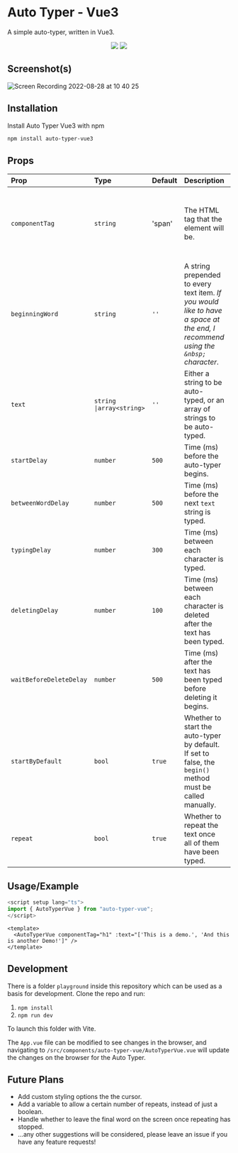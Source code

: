 # Auto Typer - Vue3

A simple auto-typer, written in Vue3.

<p align="center">
  <img src="https://img.shields.io/npm/v/auto-typer-vue3" />
  <img src="https://img.shields.io/npm/dt/auto-typer-vue3" />
</p>

## Screenshot(s)
![Screen Recording 2022-08-28 at 10 40 25](https://user-images.githubusercontent.com/64075030/187067804-a4d0a055-58a9-4d71-b0bd-d100591ba83a.gif)

## Installation

Install Auto Typer Vue3 with npm

```bash
npm install auto-typer-vue3
```

## Props

| Prop                    | Type                     | Default | Description                                                                                                                      | Validation                                                                              |
| :---------------------- | :----------------------- | :------ | :------------------------------------------------------------------------------------------------------------------------------- | :-------------------------------------------------------------------------------------- |
| `componentTag`          | `string`                 | 'span'  | The HTML tag that the element will be.                                                                                           | Currently accepts any of the following: `span`, `p`, `a`, `h*` (where * is any number). |
| `beginningWord`         | `string`                 | `''`    | A string prepended to every text item. _If you would like to have a space at the end, I recommend using the `&nbsp;` character_. | N/A.                                                                                    |
| `text`                  | `string \|array<string>` | `''`    | Either a string to be auto-typed, or an array of strings to be auto-typed.                                                       |                                                                                         |
| `startDelay`            | `number`                 | `500`   | Time (ms) before the auto-typer begins.                                                                                          | Number >= 0.                                                                            |
| `betweenWordDelay`      | `number`                 | `500`   | Time (ms) before the next `text` string is typed.                                                                                | Number >= 0.                                                                            |
| `typingDelay`           | `number`                 | `300`   | Time (ms) between each character is typed.                                                                                       | Number >= 0.                                                                            |
| `deletingDelay`         | `number`                 | `100`   | Time (ms) between each character is deleted after the text has been typed.                                                       | Number >= 0.                                                                            |
| `waitBeforeDeleteDelay` | `number`                 | `500`   | Time (ms) after the text has been typed before deleting it begins.                                                               | Number >= 0.                                                                            |
| `startByDefault`        | `bool`                   | `true`  | Whether to start the auto-typer by default. If set to false, the `begin()` method must be called manually.                       | Number >= 0.                                                                            |
| `repeat`                | `bool`                   | `true`  | Whether to repeat the text once all of them have been typed.                                                                     | N/A.                                                                                    |  |

## Usage/Example

```javascript
<script setup lang="ts">
import { AutoTyperVue } from "auto-typer-vue";
</script>
```

```vue
<template>
  <AutoTyperVue componentTag="h1" :text="['This is a demo.', 'And this is another Demo!']" />
</template>
```

## Development

There is a folder `playground` inside this repository which can be used as a basis for development. Clone the repo and run:

1. `npm install`
2. `npm run dev`

To launch this folder with Vite.

The `App.vue` file can be modified to see changes in the browser, and navigating to `/src/components/auto-typer-vue/AutoTyperVue.vue` will update the changes on the browser for the Auto Typer.

## Future Plans

- Add custom styling options the the cursor.
- Add a variable to allow a certain number of repeats, instead of just a boolean.
- Handle whether to leave the final word on the screen once repeating has stopped.
- ...any other suggestions will be considered, please leave an issue if you have any feature requests!

